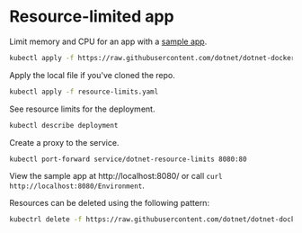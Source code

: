 # Resource-limited app

Limit memory and CPU for an app with a [sample app](../../samples/aspnetapp/Dockerfile.alpine).

```bash
kubectl apply -f https://raw.githubusercontent.com/dotnet/dotnet-docker/main/samples/kubernetes/resource-limits/resource-limits.yaml
```

Apply the local file if you've cloned the repo.

```bash
kubectl apply -f resource-limits.yaml
```

See resource limits for the deployment.

```bash
kubectl describe deployment
```

Create a proxy to the service.

```bash
kubectl port-forward service/dotnet-resource-limits 8080:80
```

View the sample app at http://localhost:8080/ or call `curl http://localhost:8080/Environment`.

Resources can be deleted using the following pattern:

```bash
kubectrl delete -f https://raw.githubusercontent.com/dotnet/dotnet-docker/main/samples/kubernetes/resource-limits/resource-limits.yaml
```
